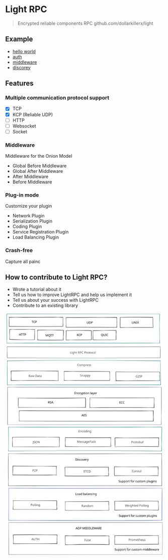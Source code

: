 # Light RPC 
> Encrypted reliable components RPC  github.com/dollarkillerx/light

##  Example
- [hello world](https://github.com/dollarkillerx/light/tree/main/examples/helloworld)
- [auth](https://github.com/dollarkillerx/light/tree/main/examples/auth)
- [middleware](https://github.com/dollarkillerx/light/tree/main/examples/middleware)
- [discorey](https://github.com/dollarkillerx/light/tree/main/examples/redis_discorey)

## Features

### Multiple communication protocol support
- [X] TCP
- [X] KCP (Reliable UDP)
- [ ] HTTP
- [ ] Websocket
- [ ] Socket

### Middleware
Middleware for the Onion Model
- Global Before Middleware
- Global After Middleware
- After Middleware
- Before Middleware

### Plug-in mode
Customize your plugin
- Network Plugin
- Serialization Plugin
- Coding Plugin
- Service Registration Plugin
- Load Balancing Plugin

### Crash-free
Capture all painc

## How to contribute to Light RPC?
- Wrote a tutorial about it
- Tell us how to improve LightRPC and help us implement it
- Tell us about your success with LightRPC
- Contribute to an existing library

![](https://raw.githubusercontent.com/dollarkillerx/light/main/README/light_rpc.svg)
